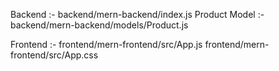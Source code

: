 Backend :- backend/mern-backend/index.js
Product Model :- backend/mern-backend/models/Product.js


Frontend :-
frontend/mern-frontend/src/App.js
frontend/mern-frontend/src/App.css
